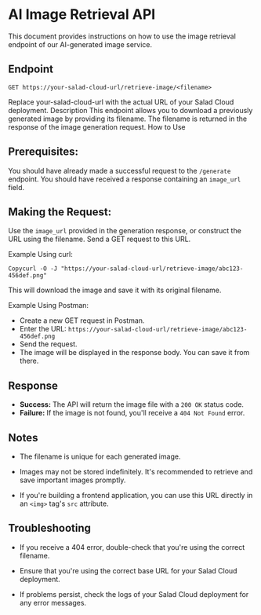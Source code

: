 # AI Image Retrieval API

This document provides instructions on how to use the image retrieval endpoint of our AI-generated image service.

## Endpoint

```
GET https://your-salad-cloud-url/retrieve-image/<filename>
```

Replace your-salad-cloud-url with the actual URL of your Salad Cloud deployment.
Description
This endpoint allows you to download a previously generated image by providing its filename. The filename is returned in the response of the image generation request.
How to Use

## Prerequisites:

You should have already made a successful request to the  ``/generate`` endpoint.
You should have received a response containing an ``image_url`` field.


## Making the Request:

Use the ``image_url`` provided in the generation response, or construct the URL using the filename.
Send a GET request to this URL.


Example Using curl:

```
Copycurl -O -J "https://your-salad-cloud-url/retrieve-image/abc123-456def.png"
```

This will download the image and save it with its original filename.

Example Using Postman:

- Create a new GET request in Postman.
- Enter the URL: ```https://your-salad-cloud-url/retrieve-image/abc123-456def.png```
- Send the request.
- The image will be displayed in the response body. You can save it from there.


## Response

- **Success:** The API will return the image file with a ``200 OK`` status code.
- **Failure:** If the image is not found, you'll receive a ``404 Not Found`` error.

## Notes

- The filename is unique for each generated image.
  
- Images may not be stored indefinitely. It's recommended to retrieve and save important images promptly.
  
- If you're building a frontend application, you can use this URL directly in an ``<img>`` tag's ``src`` attribute.

## Troubleshooting

- If you receive a 404 error, double-check that you're using the correct filename.
  
- Ensure that you're using the correct base URL for your Salad Cloud deployment.
  
- If problems persist, check the logs of your Salad Cloud deployment for any error messages.